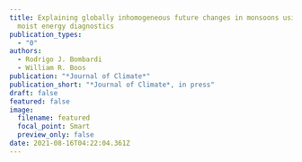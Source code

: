 ```yaml
---
title: Explaining globally inhomogeneous future changes in monsoons using simple
  moist energy diagnostics
publication_types:
  - "0"
authors:
  - Rodrigo J. Bombardi
  - William R. Boos
publication: "*Journal of Climate*"
publication_short: "*Journal of Climate*, in press"
draft: false
featured: false
image:
  filename: featured
  focal_point: Smart
  preview_only: false
date: 2021-08-16T04:22:04.361Z
---
```

